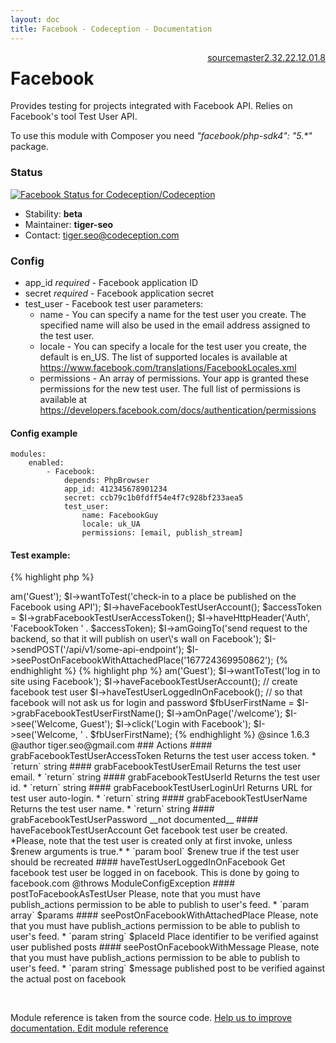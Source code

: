 ```yaml
---
layout: doc
title: Facebook - Codeception - Documentation
---
```




<div class="btn-group" role="group" style="float: right" aria-label="..."><a class="btn btn-default" href="https://github.com/Codeception/Codeception/blob/2.5/src/Codeception/Module/Facebook.php">source</a><a class="btn btn-default" href="https://github.com/Codeception/Codeception/blob/master/docs/modules/Facebook.md">master</a><a class="btn btn-default" href="https://github.com/Codeception/Codeception/blob/2.3/docs/modules/Facebook.md">2.3</a><a class="btn btn-default" href="https://github.com/Codeception/Codeception/blob/2.2/docs/modules/Facebook.md">2.2</a><a class="btn btn-default" href="https://github.com/Codeception/Codeception/blob/2.1/docs/modules/Facebook.md">2.1</a><a class="btn btn-default" href="https://github.com/Codeception/Codeception/blob/2.0/docs/modules/Facebook.md">2.0</a><a class="btn btn-default" href="https://github.com/Codeception/Codeception/blob/1.8/docs/modules/Facebook.md">1.8</a></div>

# Facebook


Provides testing for projects integrated with Facebook API.
Relies on Facebook's tool Test User API.

<div class="alert alert-info">
To use this module with Composer you need <em>"facebook/php-sdk4": "5.*"</em> package.
</div>

### Status

[ ![Facebook Status for Codeception/Codeception](https://codeship.com/projects/e4bc90d0-1ed5-0134-566c-1ed679ae6c9d/status?branch=2.2)](https://codeship.com/projects/160201)

* Stability: **beta**
* Maintainer: **tiger-seo**
* Contact: tiger.seo@codeception.com

### Config

* app_id *required* - Facebook application ID
* secret *required* - Facebook application secret
* test_user - Facebook test user parameters:
    * name - You can specify a name for the test user you create. The specified name will also be used in the email address assigned to the test user.
    * locale - You can specify a locale for the test user you create, the default is en_US. The list of supported locales is available at https://www.facebook.com/translations/FacebookLocales.xml
    * permissions - An array of permissions. Your app is granted these permissions for the new test user. The full list of permissions is available at https://developers.facebook.com/docs/authentication/permissions

#### Config example

    modules:
        enabled:
            - Facebook:
                depends: PhpBrowser
                app_id: 412345678901234
                secret: ccb79c1b0fdff54e4f7c928bf233aea5
                test_user:
                    name: FacebookGuy
                    locale: uk_UA
                    permissions: [email, publish_stream]

####  Test example:

{% highlight php %}

<?php
$I = new ApiGuy($scenario);
$I->am('Guest');
$I->wantToTest('check-in to a place be published on the Facebook using API');
$I->haveFacebookTestUserAccount();
$accessToken = $I->grabFacebookTestUserAccessToken();
$I->haveHttpHeader('Auth', 'FacebookToken ' . $accessToken);
$I->amGoingTo('send request to the backend, so that it will publish on user\'s wall on Facebook');
$I->sendPOST('/api/v1/some-api-endpoint');
$I->seePostOnFacebookWithAttachedPlace('167724369950862');


{% endhighlight %}

{% highlight php %}

<?php
$I = new WebGuy($scenario);
$I->am('Guest');
$I->wantToTest('log in to site using Facebook');
$I->haveFacebookTestUserAccount(); // create facebook test user
$I->haveTestUserLoggedInOnFacebook(); // so that facebook will not ask us for login and password
$fbUserFirstName = $I->grabFacebookTestUserFirstName();
$I->amOnPage('/welcome');
$I->see('Welcome, Guest');
$I->click('Login with Facebook');
$I->see('Welcome, ' . $fbUserFirstName);


{% endhighlight %}

@since 1.6.3
@author tiger.seo@gmail.com

### Actions

#### grabFacebookTestUserAccessToken
 
Returns the test user access token.

 * `return` string


#### grabFacebookTestUserEmail
 
Returns the test user email.

 * `return` string


#### grabFacebookTestUserId
 
Returns the test user id.

 * `return` string


#### grabFacebookTestUserLoginUrl
 
Returns URL for test user auto-login.

 * `return` string


#### grabFacebookTestUserName
 
Returns the test user name.

 * `return` string


#### grabFacebookTestUserPassword
__not documented__


#### haveFacebookTestUserAccount
 
Get facebook test user be created.

*Please, note that the test user is created only at first invoke, unless $renew arguments is true.*

 * `param bool` $renew true if the test user should be recreated


#### haveTestUserLoggedInOnFacebook
 
Get facebook test user be logged in on facebook.
This is done by going to facebook.com

@throws ModuleConfigException


#### postToFacebookAsTestUser
 
Please, note that you must have publish_actions permission to be able to publish to user's feed.

 * `param array` $params


#### seePostOnFacebookWithAttachedPlace

Please, note that you must have publish_actions permission to be able to publish to user's feed.

 * `param string` $placeId Place identifier to be verified against user published posts


#### seePostOnFacebookWithMessage

Please, note that you must have publish_actions permission to be able to publish to user's feed.

 * `param string` $message published post to be verified against the actual post on facebook

<p>&nbsp;</p><div class="alert alert-warning">Module reference is taken from the source code. <a href="https://github.com/Codeception/Codeception/tree/2.5/src/Codeception/Module/Facebook.php">Help us to improve documentation. Edit module reference</a></div>
